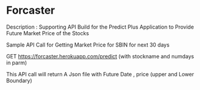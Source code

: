 # Forcaster

Description : Supporting API Build for the Predict Plus Application to Provide Future Market Price of the Stocks 


Sample API Call for Getting Market Price for SBIN for next 30 days 

GET https://forcaster.herokuapp.com/predict (with stockname and numdays in parm)


This API call will return A Json file with Future Date , price (upper and Lower Boundary) 



